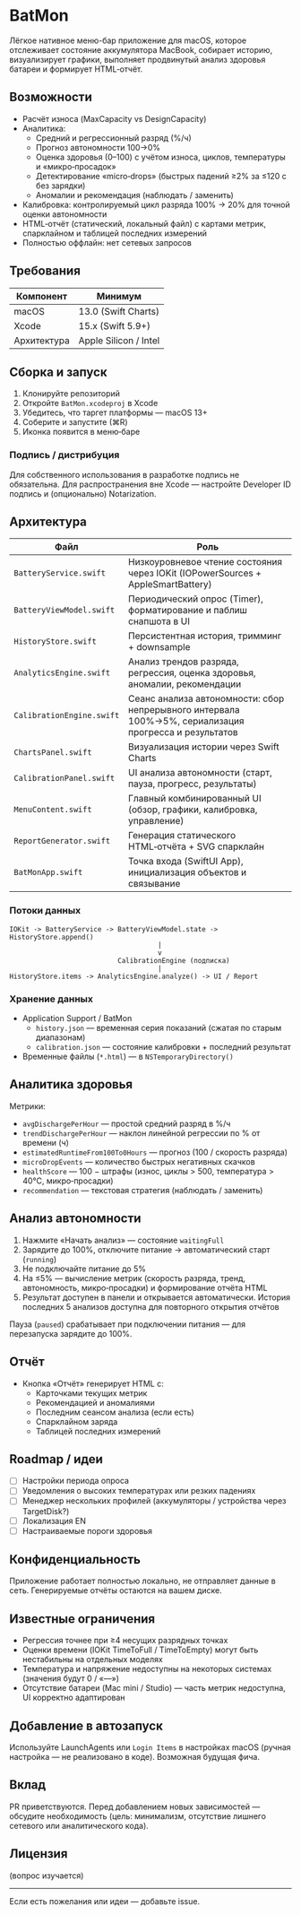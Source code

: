 # BatMon

Лёгкое нативное меню-бар приложение для macOS, которое отслеживает состояние аккумулятора MacBook, собирает историю, визуализирует графики, выполняет продвинутый анализ здоровья батареи и формирует HTML‑отчёт.

## Возможности

- Расчёт износа (MaxCapacity vs DesignCapacity)
- Аналитика:
  - Средний и регрессионный разряд (%/ч)
  - Прогноз автономности 100→0%
  - Оценка здоровья (0–100) с учётом износа, циклов, температуры и «микро‑просадок»
  - Детектирование «micro‑drops» (быстрых падений ≥2% за ≤120 c без зарядки)
  - Аномалии и рекомендация (наблюдать / заменить)
- Калибровка: контролируемый цикл разряда 100% → 20% для точной оценки автономности
- HTML‑отчёт (статический, локальный файл) с картами метрик, спарклайном и таблицей последних измерений
- Полностью оффлайн: нет сетевых запросов

## Требования

| Компонент | Минимум |
|-----------|---------|
| macOS     | 13.0 (Swift Charts) |
| Xcode     | 15.x (Swift 5.9+) |
| Архитектура | Apple Silicon / Intel |

## Сборка и запуск

1. Клонируйте репозиторий
2. Откройте `BatMon.xcodeproj` в Xcode
3. Убедитесь, что таргет платформы — macOS 13+
4. Соберите и запустите (⌘R)
5. Иконка появится в меню‑баре

### Подпись / дистрибуция

Для собственного использования в разработке подпись не обязательна. Для распространения вне Xcode — настройте Developer ID подпись и (опционально) Notarization.

## Архитектура

| Файл | Роль |
|------|------|
| `BatteryService.swift` | Низкоуровневое чтение состояния через IOKit (IOPowerSources + AppleSmartBattery) |
| `BatteryViewModel.swift` | Периодический опрос (Timer), форматирование и паблиш снапшота в UI |
| `HistoryStore.swift` | Персистентная история, тримминг + downsample |
| `AnalyticsEngine.swift` | Анализ трендов разряда, регрессия, оценка здоровья, аномалии, рекомендации |
| `CalibrationEngine.swift` | Сеанс анализа автономности: сбор непрерывного интервала 100%→5%, сериализация прогресса и результатов |
| `ChartsPanel.swift` | Визуализация истории через Swift Charts |
| `CalibrationPanel.swift` | UI анализа автономности (старт, пауза, прогресс, результаты) |
| `MenuContent.swift` | Главный комбинированный UI (обзор, графики, калибровка, управление) |
| `ReportGenerator.swift` | Генерация статического HTML‑отчёта + SVG спарклайн |
| `BatMonApp.swift` | Точка входа (SwiftUI App), инициализация объектов и связывание |

### Потоки данных

```text
IOKit -> BatteryService -> BatteryViewModel.state -> HistoryStore.append()
                                     |                       
                                     v                       
                           CalibrationEngine (подписка)     
                                     |                       
HistoryStore.items -> AnalyticsEngine.analyze() -> UI / Report
```

### Хранение данных

- Application Support / BatMon
  - `history.json` — временная серия показаний (сжатая по старым диапазонам)
  - `calibration.json` — состояние калибровки + последний результат
- Временные файлы (`*.html`) — в `NSTemporaryDirectory()`

## Аналитика здоровья

Метрики:

- `avgDischargePerHour` — простой средний разряд в %/ч
- `trendDischargePerHour` — наклон линейной регрессии по % от времени (ч)
- `estimatedRuntimeFrom100To0Hours` — прогноз (100 / скорость разряда)
- `microDropEvents` — количество быстрых негативных скачков
- `healthScore` — 100 − штрафы (износ, циклы > 500, температура > 40°C, микро‑просадки)
- `recommendation` — текстовая стратегия (наблюдать / заменить)

## Анализ автономности

1. Нажмите «Начать анализ» — состояние `waitingFull`
2. Зарядите до 100%, отключите питание → автоматический старт (`running`)
3. Не подключайте питание до 5%
4. На ≤5% — вычисление метрик (скорость разряда, тренд, автономность, микро‑просадки) и формирование отчёта HTML
5. Результат доступен в панели и открывается автоматически. История последних 5 анализов доступна для повторного открытия отчётов

Пауза (`paused`) срабатывает при подключении питания — для перезапуска зарядите до 100%.

## Отчёт

- Кнопка «Отчёт» генерирует HTML с:
  - Карточками текущих метрик
  - Рекомендацией и аномалиями
  - Последним сеансом анализа (если есть)
  - Спарклайном заряда
  - Таблицей последних измерений
 

## Roadmap / идеи

- [ ] Настройки периода опроса
- [ ] Уведомления о высоких температурах или резких падениях
- [ ] Менеджер нескольких профилей (аккумуляторы / устройства через TargetDisk?)
- [ ] Локализация EN
- [ ] Настраиваемые пороги здоровья

## Конфиденциальность

Приложение работает полностью локально, не отправляет данные в сеть. Генерируемые отчёты остаются на вашем диске.

## Известные ограничения

- Регрессия точнее при ≥4 несущих разрядных точках
- Оценки времени (IOKit TimeToFull / TimeToEmpty) могут быть нестабильны на отдельных моделях
- Температура и напряжение недоступны на некоторых системах (значения будут 0 / «—»)
- Отсутствие батареи (Mac mini / Studio) — часть метрик недоступна, UI корректно адаптирован

## Добавление в автозапуск

Используйте LaunchAgents или `Login Items` в настройках macOS (ручная настройка — не реализовано в коде). Возможная будущая фича.

## Вклад

PR приветствуются. Перед добавлением новых зависимостей — обсудите необходимость (цель: минимализм, отсутствие лишнего сетевого или аналитического кода).

## Лицензия

(вопрос изучается)

---
Если есть пожелания или идеи — добавьте issue.
